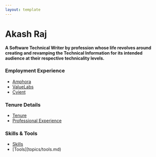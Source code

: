 ```yaml
---
layout: template
---
```


# Akash Raj

**A Software Technical Writer by profession whose life revolves around creating and revamping the Technical Information for its intended audience at their respective technicality levels.**


### Employment Experience

*  [Amphora](topics/amphora.md)
*  [ValueLabs](topics/valuelabs.md)
*  [Cyient](topics/cyient.md)

### Tenure Details

*  [Tenure](topics/tenure.md)
*  [Professional Experience](topics/Professional.md)


### Skills & Tools

*  [Skills](topics/skills.md)
*  [Tools][topics/tools.md)
